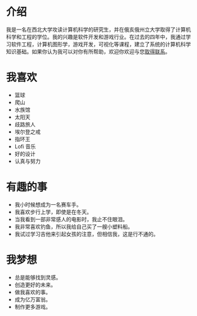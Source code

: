 
# 介绍

我是一名在西北大学攻读计算机科学的研究生，并在俄亥俄州立大学取得了计算机科学和工程的学位。我的兴趣是软件开发和游戏行业。在过去的四年中，我通过学习软件工程，计算机图形学，游戏开发，可视化等课程，建立了系统的计算机科学知识基础。如果你认为我可以对你有所帮助，欢迎你欢迎与您[取得联系](/contact)。

# 我喜欢

- 篮球
- 爬山
- 水族馆
- 太阳天
- 歧路旅人
- 埃尔登之戒
- 指环王
- Lofi 音乐
- 好的设计
- 认真与努力

# 有趣的事

- 我小时候想成为一名赛车手。
- 我喜欢步行上学，即使是在冬天。
- 当我看到一部非常感人的电影时，我止不住眼泪。
- 我非常喜欢钓鱼，所以我给自己买了一艘小塑料船。
- 我试过学习吉他来引起女孩的注意，但相信我，这是行不通的。

# 我梦想

- 总是能够找到灵感。
- 创造更好的未来。
- 做我喜欢的事。
- 成为亿万富翁。
- 制作更多游戏。
